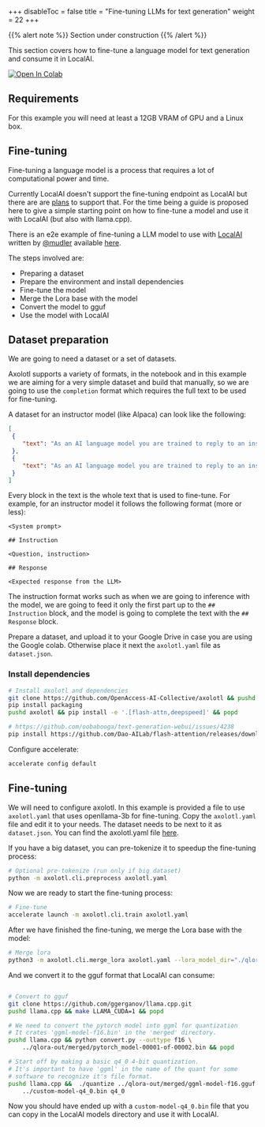 
+++
disableToc = false
title = "Fine-tuning LLMs for text generation"
weight = 22
+++

{{% alert note %}}
Section under construction
{{% /alert %}}

This section covers how to fine-tune a language model for text generation and consume it in LocalAI.

[![Open In Colab](https://colab.research.google.com/assets/colab-badge.svg)](https://colab.research.google.com/github/mudler/LocalAI/blob/master/examples/e2e-fine-tuning/notebook.ipynb)

## Requirements

For this example you will need at least a 12GB VRAM of GPU and a Linux box.

## Fine-tuning

Fine-tuning a language model is a process that requires a lot of computational power and time.

Currently LocalAI doesn't support the fine-tuning endpoint as LocalAI but there are are [plans](https://github.com/mudler/LocalAI/issues/596) to support that. For the time being a guide is proposed here to give a simple starting point on how to fine-tune a model and use it with LocalAI (but also with llama.cpp).

There is an e2e example of fine-tuning a LLM model to use with [LocalAI](https://github.com/mudler/LocalAI) written by [@mudler](https://github.com/mudler) available [here](https://github.com/mudler/LocalAI/tree/master/examples/e2e-fine-tuning/).

The steps involved are:

- Preparing a dataset
- Prepare the environment and install dependencies
- Fine-tune the model
- Merge the Lora base with the model
- Convert the model to gguf
- Use the model with LocalAI

## Dataset preparation

We are going to need a dataset or a set of datasets.

Axolotl supports a variety of formats, in the notebook and in this example we are aiming for a very simple dataset and build that manually, so we are going to use the `completion` format which requires the full text to be used for fine-tuning.

A dataset for an instructor model (like Alpaca) can look like the following:

```json
[
 {
    "text": "As an AI language model you are trained to reply to an instruction. Try to be as much polite as possible\n\n## Instruction\n\nWrite a poem about a tree.\n\n## Response\n\nTrees are beautiful, ...",
 },
 {
    "text": "As an AI language model you are trained to reply to an instruction. Try to be as much polite as possible\n\n## Instruction\n\nWrite a poem about a tree.\n\n## Response\n\nTrees are beautiful, ...",
 }
]
```

Every block in the text is the whole text that is used to fine-tune. For example, for an instructor model it follows the following format (more or less):

```
<System prompt>

## Instruction

<Question, instruction>

## Response

<Expected response from the LLM>
```

The instruction format works such as when we are going to inference with the model, we are going to feed it only the first part up to the `## Instruction` block, and the model is going to complete the text with the `## Response` block.

Prepare a dataset, and upload it to your Google Drive in case you are using the Google colab. Otherwise place it next the `axolotl.yaml` file as `dataset.json`.

### Install dependencies

```bash
# Install axolotl and dependencies
git clone https://github.com/OpenAccess-AI-Collective/axolotl && pushd axolotl && git checkout 797f3dd1de8fd8c0eafbd1c9fdb172abd9ff840a && popd #0.3.0
pip install packaging
pushd axolotl && pip install -e '.[flash-attn,deepspeed]' && popd

# https://github.com/oobabooga/text-generation-webui/issues/4238
pip install https://github.com/Dao-AILab/flash-attention/releases/download/v2.3.0/flash_attn-2.3.0+cu117torch2.0cxx11abiFALSE-cp310-cp310-linux_x86_64.whl
```

Configure accelerate:

```bash
accelerate config default
```

## Fine-tuning

We will need to configure axolotl. In this example is provided a file to use `axolotl.yaml` that uses openllama-3b for fine-tuning. Copy the `axolotl.yaml` file and edit it to your needs. The dataset needs to be next to it as `dataset.json`. You can find the axolotl.yaml file [here](https://github.com/mudler/LocalAI/tree/master/examples/e2e-fine-tuning/).

If you have a big dataset, you can pre-tokenize it to speedup the fine-tuning process:

```bash
# Optional pre-tokenize (run only if big dataset)
python -m axolotl.cli.preprocess axolotl.yaml
```

Now we are ready to start the fine-tuning process:
```bash
# Fine-tune
accelerate launch -m axolotl.cli.train axolotl.yaml
```

After we have finished the fine-tuning, we merge the Lora base with the model:
```bash
# Merge lora
python3 -m axolotl.cli.merge_lora axolotl.yaml --lora_model_dir="./qlora-out" --load_in_8bit=False --load_in_4bit=False
```

And we convert it to the gguf format that LocalAI can consume:

```bash

# Convert to gguf
git clone https://github.com/ggerganov/llama.cpp.git
pushd llama.cpp && make LLAMA_CUDA=1 && popd

# We need to convert the pytorch model into ggml for quantization
# It crates 'ggml-model-f16.bin' in the 'merged' directory.
pushd llama.cpp && python convert.py --outtype f16 \
    ../qlora-out/merged/pytorch_model-00001-of-00002.bin && popd

# Start off by making a basic q4_0 4-bit quantization.
# It's important to have 'ggml' in the name of the quant for some
# software to recognize it's file format.
pushd llama.cpp &&  ./quantize ../qlora-out/merged/ggml-model-f16.gguf \
    ../custom-model-q4_0.bin q4_0

```

Now you should have ended up with a `custom-model-q4_0.bin` file that you can copy in the LocalAI models directory and use it with LocalAI.
